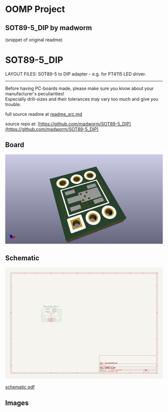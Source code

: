 # OOMP Project  
## SOT89-5_DIP  by madworm  
  
(snippet of original readme)  
  
  
SOT89-5_DIP  
===========  
  
LAYOUT FILES: SOT89-5 to DIP adapter - e.g. for PT4115 LED driver.  
  
  
---  
  
Before having PC-boards made, please make sure you know about your manufacturer's peculiarities!  
Especially drill-sizes and their tolerances may vary too much and give you trouble.  
  
  
  full source readme at [readme_src.md](readme_src.md)  
  
source repo at: [https://github.com/madworm/SOT89-5_DIP](https://github.com/madworm/SOT89-5_DIP)  
## Board  
  
[![working_3d.png](working_3d_600.png)](working_3d.png)  
## Schematic  
  
[![working_schematic.png](working_schematic_600.png)](working_schematic.png)  
  
[schematic pdf](working_schematic.pdf)  
## Images  
